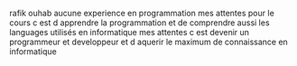 rafik ouhab
aucune experience en programmation 
mes attentes pour le cours c est d apprendre la programmation et de comprendre aussi les languages utilisés en informatique
mes attentes c est devenir un programmeur et developpeur et d aquerir le maximum de connaissance en informatique